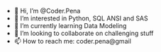 - 👋 Hi, I’m @Coder.Pena
- 👀 I’m interested in Python, SQL ANSI and SAS
- 🌱 I’m currently learning Data Modeling
- 💞️ I’m looking to collaborate on challenging stuff
- 📫 How to reach me: coder.pena@gmail

<!---
TcheloPena/TcheloPena is a ✨ special ✨ repository because its `README.md` (this file) appears on your GitHub profile.
You can click the Preview link to take a look at your changes.
--->
